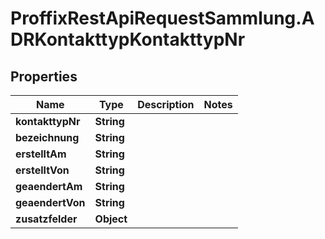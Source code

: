 # ProffixRestApiRequestSammlung.ADRKontakttypKontakttypNr

## Properties
Name | Type | Description | Notes
------------ | ------------- | ------------- | -------------
**kontakttypNr** | **String** |  | 
**bezeichnung** | **String** |  | 
**erstelltAm** | **String** |  | 
**erstelltVon** | **String** |  | 
**geaendertAm** | **String** |  | 
**geaendertVon** | **String** |  | 
**zusatzfelder** | **Object** |  | 


